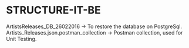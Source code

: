 # STRUCTURE-IT-BE

ArtistsReleases_DB_26022016 -> To restore the database on PostgreSql.
Artists_Releases.json.postman_collection -> Postman collection, used for Unit Testing.
